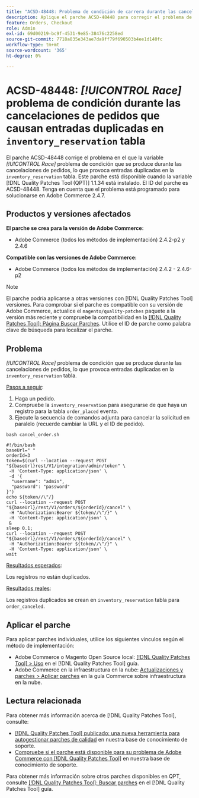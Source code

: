 ```yaml
---
title: "ACSD-48448: Problema de condición de carrera durante las cancelaciones de pedidos que causan una entrada duplicada en la tabla inventory_reservation"
description: Aplique el parche ACSD-48448 para corregir el problema de rendimiento de Adobe Commerce en el que el problema Race condition se produce durante las cancelaciones de pedidos, lo que provoca entradas duplicadas en la tabla inventory_reservation.
feature: Orders, Checkout
role: Admin
exl-id: 69d00219-bc9f-4531-9e85-38476c2258ed
source-git-commit: 7718a835e343ae7da9ff79f690503b4ee1d140fc
workflow-type: tm+mt
source-wordcount: '365'
ht-degree: 0%

---
```


# ACSD-48448: *[!UICONTROL Race]* problema de condición durante las cancelaciones de pedidos que causan entradas duplicadas en `inventory_reservation` tabla

El parche ACSD-48448 corrige el problema en el que la variable *[!UICONTROL Race]* problema de condición que se produce durante las cancelaciones de pedidos, lo que provoca entradas duplicadas en la `inventory_reservation` tabla. Este parche está disponible cuando la variable [!DNL Quality Patches Tool (QPT)] 1.1.34 está instalado. El ID del parche es ACSD-48448. Tenga en cuenta que el problema está programado para solucionarse en Adobe Commerce 2.4.7.

## Productos y versiones afectados

**El parche se crea para la versión de Adobe Commerce:**

* Adobe Commerce (todos los métodos de implementación) 2.4.2-p2 y 2.4.6

**Compatible con las versiones de Adobe Commerce:**

* Adobe Commerce (todos los métodos de implementación) 2.4.2 - 2.4.6-p2

>[!NOTE]
>
>El parche podría aplicarse a otras versiones con [!DNL Quality Patches Tool] versiones. Para comprobar si el parche es compatible con su versión de Adobe Commerce, actualice el `magento/quality-patches` paquete a la versión más reciente y compruebe la compatibilidad en la [[!DNL Quality Patches Tool]: Página Buscar Parches](https://experienceleague.adobe.com/tools/commerce-quality-patches/index.html). Utilice el ID de parche como palabra clave de búsqueda para localizar el parche.

## Problema

*[!UICONTROL Race]* problema de condición que se produce durante las cancelaciones de pedidos, lo que provoca entradas duplicadas en la `inventory_reservation` tabla.

<u>Pasos a seguir</u>:

1. Haga un pedido.
1. Compruebe la `inventory_reservation` para asegurarse de que haya un registro para la tabla `order_placed` evento.
1. Ejecute la secuencia de comandos adjunta para cancelar la solicitud en paralelo (recuerde cambiar la URL y el ID de pedido).

`bash cancel_order.sh`

```
#!/bin/bash
baseUrl=" "
orderId=3
token=$(curl --location --request POST "${baseUrl}rest/V1/integration/admin/token" \
 -H 'Content-Type: application/json' \
 -d '{
  "username": "admin",
  "password": "password"
}')
echo ${token//\"/}
curl --location --request POST "${baseUrl}/rest/V1/orders/${orderId}/cancel" \
 -H "Authorization:Bearer ${token//\"/}" \
 -H 'Content-Type: application/json' \
 &
sleep 0.1;
curl --location --request POST "${baseUrl}/rest/V1/orders/${orderId}/cancel" \
 -H "Authorization:Bearer ${token//\"/}" \
 -H 'Content-Type: application/json' \
wait
```

<u>Resultados esperados</u>:

Los registros no están duplicados.

<u>Resultados reales</u>:

Los registros duplicados se crean en `inventory_reservation` tabla para `order_canceled`.

## Aplicar el parche

Para aplicar parches individuales, utilice los siguientes vínculos según el método de implementación:

* Adobe Commerce o Magento Open Source local: [[!DNL Quality Patches Tool] > Uso](https://experienceleague.adobe.com/docs/commerce-operations/tools/quality-patches-tool/usage.html) en el [!DNL Quality Patches Tool] guía.
* Adobe Commerce en la infraestructura en la nube: [Actualizaciones y parches > Aplicar parches](https://experienceleague.adobe.com/docs/commerce-cloud-service/user-guide/develop/upgrade/apply-patches.html) en la guía Commerce sobre infraestructura en la nube.

## Lectura relacionada

Para obtener más información acerca de [!DNL Quality Patches Tool], consulte:

* [[!DNL Quality Patches Tool] publicado: una nueva herramienta para autogestionar parches de calidad](/help/announcements/adobe-commerce-announcements/magento-quality-patches-released-new-tool-to-self-serve-quality-patches.md) en nuestra base de conocimiento de soporte.
* [Compruebe si el parche está disponible para su problema de Adobe Commerce con [!DNL Quality Patches Tool]](/help/support-tools/patches-available-in-qpt-tool/check-patch-for-magento-issue-with-magento-quality-patches.md) en nuestra base de conocimiento de soporte.

Para obtener más información sobre otros parches disponibles en QPT, consulte [[!DNL Quality Patches Tool]: Buscar parches](https://experienceleague.adobe.com/tools/commerce-quality-patches/index.html) en el [!DNL Quality Patches Tool] guía.

